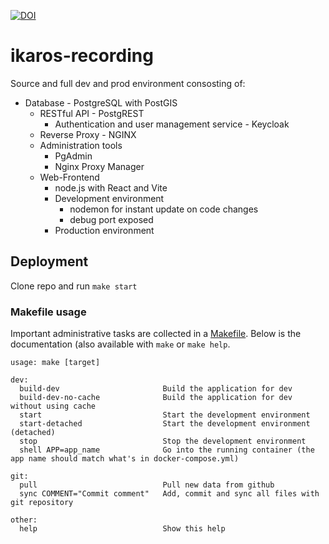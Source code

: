[![DOI](https://zenodo.org/badge/966406357.svg)](https://doi.org/10.5281/zenodo.15219180)


# ikaros-recording

Source and full dev and prod environment consosting of:

  - Database - PostgreSQL with PostGIS
    - RESTful API - PostgREST
      - Authentication and user management service - Keycloak
    - Reverse Proxy - NGINX
    - Administration tools
      - PgAdmin
      - Nginx Proxy Manager
    - Web-Frontend
      - node.js with React and Vite
      - Development environment
        - nodemon for instant update on code changes
        - debug port exposed
      - Production environment


## Deployment
Clone repo and run ```make start```

### Makefile usage
Important administrative tasks are collected in a [Makefile](Makefile). Below is the documentation (also available with ```make``` or ```make help```.

```
usage: make [target]

dev:
  build-dev                       Build the application for dev
  build-dev-no-cache              Build the application for dev without using cache
  start                           Start the development environment
  start-detached                  Start the development environment (detached)
  stop                            Stop the development environment
  shell APP=app_name              Go into the running container (the app name should match what's in docker-compose.yml)

git:
  pull                            Pull new data from github
  sync COMMENT="Commit comment"   Add, commit and sync all files with git repository

other:
  help                            Show this help 
```
